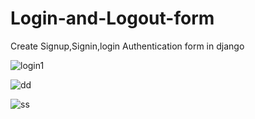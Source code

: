 # Login-and-Logout-form
Create Signup,Signin,login Authentication form in django

![login1](https://user-images.githubusercontent.com/96526237/163318477-366c92d8-a177-44e0-b69e-57c395ee508a.jpg)

![dd](https://user-images.githubusercontent.com/96526237/163318939-472be8c4-c320-4ace-b047-29622debea6e.jpg)

![ss](https://user-images.githubusercontent.com/96526237/163319012-a086012d-b0a6-49c4-b77c-9d39d3ac014e.png)

